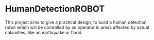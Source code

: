 # HumanDetectionROBOT
This project aims to give a practical design, to build a human detection robot which will be controlled by an operator in areas affected by natual calamities, like an earthquake or flood. 
